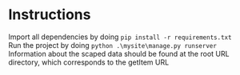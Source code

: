 # Instructions  

Import all dependencies by doing `pip install -r requirements.txt`   
Run the project by doing `python .\mysite\manage.py runserver`  
Information about the scaped data should be found at the root URL directory, which corresponds to the getItem URL